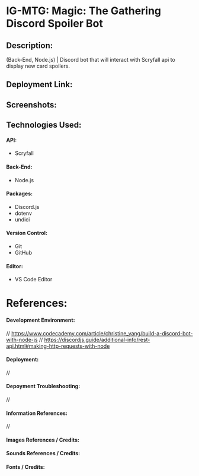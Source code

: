 # IG-MTG: Magic: The Gathering Discord Spoiler Bot

## Description:
(Back-End, Node.js) | Discord bot that will interact with Scryfall api to display new card spoilers.

## Deployment Link:

## Screenshots:
<!-- ![Screenshot](/io.png) -->

## Technologies Used:
#### API:
- Scryfall
#### Back-End:
- Node.js
#### Packages:
- Discord.js
- dotenv
- undici
#### Version Control:
- Git
- GitHub
#### Editor:
- VS Code Editor
# References:
#### Development Environment:
// https://www.codecademy.com/article/christine_yang/build-a-discord-bot-with-node-js
// https://discordjs.guide/additional-info/rest-api.html#making-http-requests-with-node
#### Deployment:
// 
#### Depoyment Troubleshooting:
//
#### Information References:
// 
#### Images References / Credits:
#### Sounds References / Credits:
#### Fonts / Credits:
